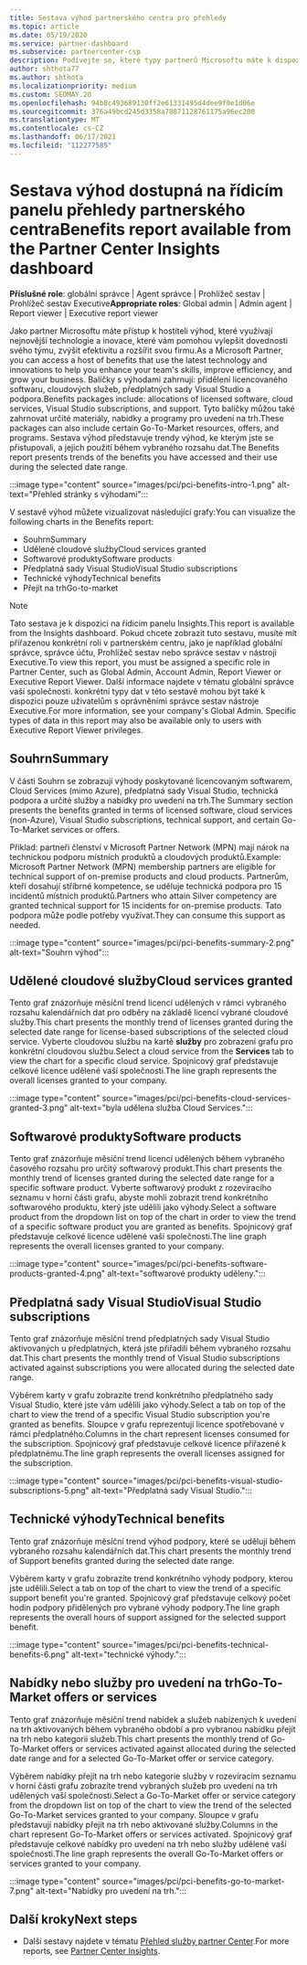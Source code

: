 ```yaml
---
title: Sestava výhod partnerského centra pro přehledy
ms.topic: article
ms.date: 05/19/2020
ms.service: partner-dashboard
ms.subservice: partnercenter-csp
description: Podívejte se, které typy partnerů Microsoftu máte k dispozici, abyste mohli lépe rozšiřovat vaše podnikání, zlepšovat efektivitu a zvyšovat dovednosti svého týmu.
author: shthota77
ms.author: shthota
ms.localizationpriority: medium
ms.custom: SEOMAY.20
ms.openlocfilehash: 94b8c493689130ff2e61331495d4dee9f0e1d06e
ms.sourcegitcommit: 376a49bcd245d3358a78871128761175a96ec200
ms.translationtype: MT
ms.contentlocale: cs-CZ
ms.lasthandoff: 06/17/2021
ms.locfileid: "112277585"
---
```

# <a name="benefits-report-available-from-the-partner-center-insights-dashboard"></a><span data-ttu-id="2fff1-103">Sestava výhod dostupná na řídicím panelu přehledy partnerského centra</span><span class="sxs-lookup"><span data-stu-id="2fff1-103">Benefits report available from the Partner Center Insights dashboard</span></span>

<span data-ttu-id="2fff1-104">**Příslušné role**: globální správce | Agent správce | Prohlížeč sestav | Prohlížeč sestav Executive</span><span class="sxs-lookup"><span data-stu-id="2fff1-104">**Appropriate roles**: Global admin | Admin agent | Report viewer | Executive report viewer</span></span>

<span data-ttu-id="2fff1-105">Jako partner Microsoftu máte přístup k hostiteli výhod, které využívají nejnovější technologie a inovace, které vám pomohou vylepšit dovednosti svého týmu, zvýšit efektivitu a rozšířit svou firmu.</span><span class="sxs-lookup"><span data-stu-id="2fff1-105">As a Microsoft Partner, you can access a host of benefits that use the latest technology and innovations to help you enhance your team's skills, improve efficiency, and grow your business.</span></span> <span data-ttu-id="2fff1-106">Balíčky s výhodami zahrnují: přidělení licencovaného softwaru, cloudových služeb, předplatných sady Visual Studio a podpora.</span><span class="sxs-lookup"><span data-stu-id="2fff1-106">Benefits packages include: allocations of licensed software, cloud services, Visual Studio subscriptions, and support.</span></span> <span data-ttu-id="2fff1-107">Tyto balíčky můžou také zahrnovat určité materiály, nabídky a programy pro uvedení na trh.</span><span class="sxs-lookup"><span data-stu-id="2fff1-107">These packages can also include certain Go-To-Market resources, offers, and programs.</span></span> <span data-ttu-id="2fff1-108">Sestava výhod představuje trendy výhod, ke kterým jste se přistupovali, a jejich použití během vybraného rozsahu dat.</span><span class="sxs-lookup"><span data-stu-id="2fff1-108">The Benefits report presents trends of the benefits you have accessed and their use during the selected date range.</span></span>

:::image type="content" source="images/pci/pci-benefits-intro-1.png" alt-text="Přehled stránky s výhodami":::

<span data-ttu-id="2fff1-110">V sestavě výhod můžete vizualizovat následující grafy:</span><span class="sxs-lookup"><span data-stu-id="2fff1-110">You can visualize the following charts in the Benefits report:</span></span>

- <span data-ttu-id="2fff1-111">Souhrn</span><span class="sxs-lookup"><span data-stu-id="2fff1-111">Summary</span></span>
- <span data-ttu-id="2fff1-112">Udělené cloudové služby</span><span class="sxs-lookup"><span data-stu-id="2fff1-112">Cloud services granted</span></span>
- <span data-ttu-id="2fff1-113">Softwarové produkty</span><span class="sxs-lookup"><span data-stu-id="2fff1-113">Software products</span></span>
- <span data-ttu-id="2fff1-114">Předplatná sady Visual Studio</span><span class="sxs-lookup"><span data-stu-id="2fff1-114">Visual Studio subscriptions</span></span>
- <span data-ttu-id="2fff1-115">Technické výhody</span><span class="sxs-lookup"><span data-stu-id="2fff1-115">Technical benefits</span></span>
- <span data-ttu-id="2fff1-116">Přejít na trh</span><span class="sxs-lookup"><span data-stu-id="2fff1-116">Go-to-market</span></span>

 > [!NOTE]
 > <span data-ttu-id="2fff1-117">Tato sestava je k dispozici na řídicím panelu Insights.</span><span class="sxs-lookup"><span data-stu-id="2fff1-117">This report is available from the Insights dashboard.</span></span> <span data-ttu-id="2fff1-118">Pokud chcete zobrazit tuto sestavu, musíte mít přiřazenou konkrétní roli v partnerském centru, jako je například globální správce, správce účtu, Prohlížeč sestav nebo správce sestav v nástroji Executive.</span><span class="sxs-lookup"><span data-stu-id="2fff1-118">To view this report, you must be assigned a specific role in Partner Center, such as Global Admin, Account Admin, Report Viewer or Executive Report Viewer.</span></span> <span data-ttu-id="2fff1-119">Další informace najdete v tématu globální správce vaší společnosti. konkrétní typy dat v této sestavě mohou být také k dispozici pouze uživatelům s oprávněními správce sestav nástroje Executive.</span><span class="sxs-lookup"><span data-stu-id="2fff1-119">For more information, see your company's Global Admin. Specific types of data in this report may also be available only to users with Executive Report Viewer privileges.</span></span>

## <a name="summary"></a><span data-ttu-id="2fff1-120">Souhrn</span><span class="sxs-lookup"><span data-stu-id="2fff1-120">Summary</span></span>

<span data-ttu-id="2fff1-121">V části Souhrn se zobrazují výhody poskytované licencovaným softwarem, Cloud Services (mimo Azure), předplatná sady Visual Studio, technická podpora a určité služby a nabídky pro uvedení na trh.</span><span class="sxs-lookup"><span data-stu-id="2fff1-121">The Summary section presents the benefits granted in terms of licensed software, cloud services (non-Azure), Visual Studio subscriptions, technical support, and certain Go-To-Market services or offers.</span></span>

<span data-ttu-id="2fff1-122">Příklad: partneři členství v Microsoft Partner Network (MPN) mají nárok na technickou podporu místních produktů a cloudových produktů.</span><span class="sxs-lookup"><span data-stu-id="2fff1-122">Example: Microsoft Partner Network (MPN) membership partners are eligible for technical support of on-premise products and cloud products.</span></span> <span data-ttu-id="2fff1-123">Partnerům, kteří dosahují stříbrné kompetence, se uděluje technická podpora pro 15 incidentů místních produktů.</span><span class="sxs-lookup"><span data-stu-id="2fff1-123">Partners who attain Silver competency are granted technical support for 15 incidents for on-premise products.</span></span> <span data-ttu-id="2fff1-124">Tato podpora může podle potřeby využívat.</span><span class="sxs-lookup"><span data-stu-id="2fff1-124">They can consume this support as needed.</span></span> 

:::image type="content" source="images/pci/pci-benefits-summary-2.png" alt-text="Souhrn výhod":::

## <a name="cloud-services-granted"></a><span data-ttu-id="2fff1-126">Udělené cloudové služby</span><span class="sxs-lookup"><span data-stu-id="2fff1-126">Cloud services granted</span></span>

<span data-ttu-id="2fff1-127">Tento graf znázorňuje měsíční trend licencí udělených v rámci vybraného rozsahu kalendářních dat pro odběry na základě licencí vybrané cloudové služby.</span><span class="sxs-lookup"><span data-stu-id="2fff1-127">This chart presents the monthly trend of licenses granted during the selected date range for license-based subscriptions of the selected cloud service.</span></span>
<span data-ttu-id="2fff1-128">Vyberte cloudovou službu na kartě **služby** pro zobrazení grafu pro konkrétní cloudovou službu.</span><span class="sxs-lookup"><span data-stu-id="2fff1-128">Select a cloud service from the **Services** tab to view the chart for a specific cloud service.</span></span> <span data-ttu-id="2fff1-129">Spojnicový graf představuje celkové licence udělené vaší společnosti.</span><span class="sxs-lookup"><span data-stu-id="2fff1-129">The line graph represents the overall licenses granted to your company.</span></span>

:::image type="content" source="images/pci/pci-benefits-cloud-services-granted-3.png" alt-text="byla udělena služba Cloud Services.":::

## <a name="software-products"></a><span data-ttu-id="2fff1-131">Softwarové produkty</span><span class="sxs-lookup"><span data-stu-id="2fff1-131">Software products</span></span>

<span data-ttu-id="2fff1-132">Tento graf znázorňuje měsíční trend licencí udělených během vybraného časového rozsahu pro určitý softwarový produkt.</span><span class="sxs-lookup"><span data-stu-id="2fff1-132">This chart presents the monthly trend of licenses granted during the selected date range for a specific software product.</span></span> <span data-ttu-id="2fff1-133">Vyberte softwarový produkt z rozevíracího seznamu v horní části grafu, abyste mohli zobrazit trend konkrétního softwarového produktu, který jste udělili jako výhody.</span><span class="sxs-lookup"><span data-stu-id="2fff1-133">Select a software product from the dropdown list on top of the chart in order to view the trend of a specific software product you are granted as benefits.</span></span> <span data-ttu-id="2fff1-134">Spojnicový graf představuje celkové licence udělené vaší společnosti.</span><span class="sxs-lookup"><span data-stu-id="2fff1-134">The line graph represents the overall licenses granted to your company.</span></span>

:::image type="content" source="images/pci/pci-benefits-software-products-granted-4.png" alt-text="softwarové produkty uděleny.":::

## <a name="visual-studio-subscriptions"></a><span data-ttu-id="2fff1-136">Předplatná sady Visual Studio</span><span class="sxs-lookup"><span data-stu-id="2fff1-136">Visual Studio subscriptions</span></span>

<span data-ttu-id="2fff1-137">Tento graf znázorňuje měsíční trend předplatných sady Visual Studio aktivovaných u předplatných, která jste přiřadili během vybraného rozsahu dat.</span><span class="sxs-lookup"><span data-stu-id="2fff1-137">This chart presents the monthly trend of Visual Studio subscriptions activated against subscriptions you were allocated during the selected date range.</span></span>

<span data-ttu-id="2fff1-138">Výběrem karty v grafu zobrazíte trend konkrétního předplatného sady Visual Studio, které jste vám udělili jako výhody.</span><span class="sxs-lookup"><span data-stu-id="2fff1-138">Select a tab on top of the chart to view the trend of a specific Visual Studio subscription you're granted as benefits.</span></span> <span data-ttu-id="2fff1-139">Sloupce v grafu reprezentují licence spotřebované v rámci předplatného.</span><span class="sxs-lookup"><span data-stu-id="2fff1-139">Columns in the chart represent licenses consumed for the subscription.</span></span> <span data-ttu-id="2fff1-140">Spojnicový graf představuje celkové licence přiřazené k předplatnému.</span><span class="sxs-lookup"><span data-stu-id="2fff1-140">The line graph represents the overall licenses assigned for the subscription.</span></span>

:::image type="content" source="images/pci/pci-benefits-visual-studio-subscriptions-5.png" alt-text="Předplatná sady Visual Studio.":::

## <a name="technical-benefits"></a><span data-ttu-id="2fff1-142">Technické výhody</span><span class="sxs-lookup"><span data-stu-id="2fff1-142">Technical benefits</span></span>

<span data-ttu-id="2fff1-143">Tento graf znázorňuje měsíční trend výhod podpory, které se udělují během vybraného rozsahu kalendářních dat.</span><span class="sxs-lookup"><span data-stu-id="2fff1-143">This chart presents the monthly trend of Support benefits granted during the selected date range.</span></span>

<span data-ttu-id="2fff1-144">Výběrem karty v grafu zobrazíte trend konkrétního výhody podpory, kterou jste udělili.</span><span class="sxs-lookup"><span data-stu-id="2fff1-144">Select a tab on top of the chart to view the trend of a specific support benefit you're granted.</span></span> <span data-ttu-id="2fff1-145">Spojnicový graf představuje celkový počet hodin podpory přidělených pro vybrané výhody podpory.</span><span class="sxs-lookup"><span data-stu-id="2fff1-145">The line graph represents the overall hours of support assigned for the selected support benefit.</span></span>

:::image type="content" source="images/pci/pci-benefits-technical-benefits-6.png" alt-text="technické výhody.":::

## <a name="go-to-market-offers-or-services"></a><span data-ttu-id="2fff1-147">Nabídky nebo služby pro uvedení na trh</span><span class="sxs-lookup"><span data-stu-id="2fff1-147">Go-To-Market offers or services</span></span>

<span data-ttu-id="2fff1-148">Tento graf znázorňuje měsíční trend nabídek a služeb nabízených k uvedení na trh aktivovaných během vybraného období a pro vybranou nabídku přejít na trh nebo kategorii služeb.</span><span class="sxs-lookup"><span data-stu-id="2fff1-148">This chart presents the monthly trend of Go-To-Market offers or services activated against allocated during the selected date range and for a selected Go-To-Market offer or service category.</span></span>

<span data-ttu-id="2fff1-149">Výběrem nabídky přejít na trh nebo kategorie služby v rozevíracím seznamu v horní části grafu zobrazíte trend vybraných služeb pro uvedení na trh udělených vaší společnosti.</span><span class="sxs-lookup"><span data-stu-id="2fff1-149">Select a Go-To-Market offer or service category from the dropdown list on top of the chart to view the trend of the selected Go-To-Market services granted to your company.</span></span> <span data-ttu-id="2fff1-150">Sloupce v grafu představují nabídky přejít na trh nebo aktivované služby.</span><span class="sxs-lookup"><span data-stu-id="2fff1-150">Columns in the chart represent Go-To-Market offers or services activated.</span></span> <span data-ttu-id="2fff1-151">Spojnicový graf představuje celkové nabídky pro uvedení na trh nebo služby udělené vaší společnosti.</span><span class="sxs-lookup"><span data-stu-id="2fff1-151">The line graph represents the overall Go-To-Market offers or services granted to your company.</span></span>

:::image type="content" source="images/pci/pci-benefits-go-to-market-7.png" alt-text="Nabídky pro uvedení na trh.":::

## <a name="next-steps"></a><span data-ttu-id="2fff1-153">Další kroky</span><span class="sxs-lookup"><span data-stu-id="2fff1-153">Next steps</span></span>

- <span data-ttu-id="2fff1-154">Další sestavy najdete v tématu [Přehled služby partner Center](partner-center-insights.md).</span><span class="sxs-lookup"><span data-stu-id="2fff1-154">For more reports, see [Partner Center Insights](partner-center-insights.md).</span></span>
